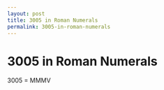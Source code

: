 ```yaml
---
layout: post
title: 3005 in Roman Numerals
permalink: 3005-in-roman-numerals
---
```


# 3005 in Roman Numerals

3005 = MMMV
